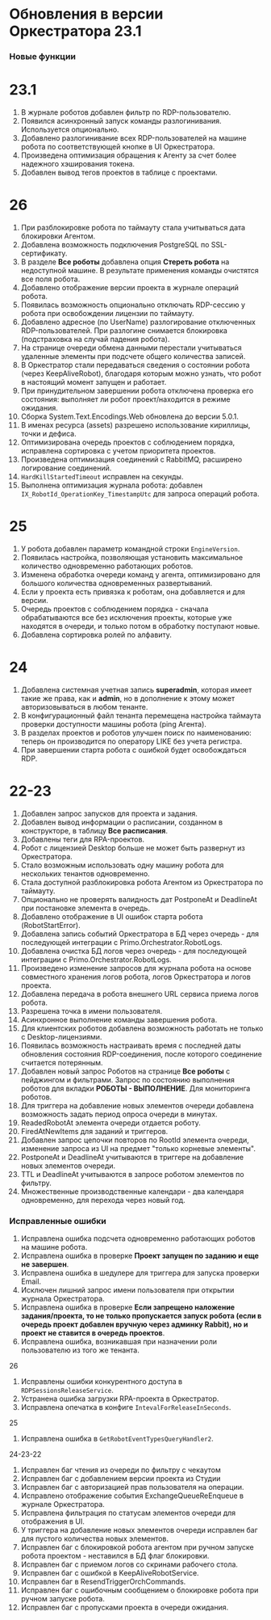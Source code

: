# Обновления в версии Оркестратора 23.1

### Новые функции

# 23.1

1. В журнале роботов добавлен фильтр по RDP-пользователю.
1. Появился асинхронный запуск команды разлогинивания. Используется опционально. 
1. Добавлено разлогинивание всех RDP-пользователей на машине робота по соответствующей кнопке в UI Оркестратора.
1. Произведена оптимизация обращения к Агенту за счет более надежного хэширования токена.
1. Добавлен вывод тегов проектов в таблице с проектами.

# 26

1. При разблокировке робота по таймауту стала учитываться дата блокировки Агентом.
1. Добавлена возможность подключения PostgreSQL по SSL-сертификату. 
1. В разделе **Все роботы** добавлена опция **Стереть робота** на недоступной машине. В результате применения команды очистятся все поля робота.
1. Добавлено отображение версии проекта в журнале операций робота. 
1. Появилась возможность опционально отключать RDP-сессию у робота при освобождении лицензии по таймауту.
1. Добавлено адресное (по UserName) разлогирование отключенных RDP-пользователей. При разлогине снимается блокировка (подстраховка на случай падения робота).
1. На странице очереди обмена данными перестали учитываться удаленные элементы при подсчете общего количества записей. 
1. В Оркестратор стали передаваться сведения о состоянии робота (через KeepAliveRobot), благодаря которым можно узнать, что робот в настоящий момент запущен и работает. 
1. При принудительном завершении робота отключена проверка его состояния: выполняет ли робот проект/находится в режиме ожидания.
1. Сборка System.Text.Encodings.Web обновлена до версии 5.0.1.
1. В именах ресурса (assets) разрешено использование кириллицы, точки и дефиса.
1. Оптимизирована очередь проектов с соблюдением порядка, исправлена сортировка с учетом приоритета проектов.
1. Произведена оптимизация соединений с RabbitMQ, расширено логирование соединений.
1. `HardKillStartedTimeout` исправлен на секунды.
1. Выполнена оптимизация журнала робота: добавлен `IX_RobotId_OperationKey_TimestampUtc` для запроса операций робота.



# 25
1. У робота добавлен параметр командной строки `EngineVersion`.
1. Появилась настройка, позволяющая установить максимальное количество одновременно работающих роботов.
1. Изменена обработка очереди команд у агента, оптимизировано для большого количества одновременных развертываний.
1. Если у проекта есть привязка к роботам, она добавляется и для версии.
1. Очередь проектов с соблюдением порядка - сначала обрабатываются все без исключения проекты, которые уже находятся в очереди, и только потом в обработку поступают новые.
1. Добавлена сортировка ролей по алфавиту.


# 24

1. Добавлена системная учетная запись **superadmin**, которая имеет такие же права, как и **admin**, но в дополнение к этому может авторизовываться в любом тенанте.
1. В конфигурационный файл тенанта перемещена настройка таймаута проверки доступности машины робота (ping Агента).
1. В разделах проектов и роботов улучшен поиск по наименованию: теперь он производится по оператору LIKE без учета регистра.
1. При завершении старта робота с ошибкой будет освобождаться RDP. 


# 22-23

1. Добавлен запрос запусков для проекта и задания.
2. Добавлен вывод информации о расписании, созданном в конструкторе, в таблицу **Все расписания**.
3. Добавлены теги для RPA-проектов.
4. Робот с лицензией Desktop больше не может быть развернут из Оркестратора.
5. Стало возможным использовать одну машину робота для нескольких тенантов одновременно.
6. Стала доступной разблокировка робота Агентом из Оркестратора по таймауту.
7. Опционально не проверять валидность дат PostponeAt и DeadlineAt при постановке элемента в очередь.
8. Добавлено отображение в UI ошибок старта робота (RobotStartError).
9. Добавлена запись событий Оркестратора в БД через очередь - для последующей интеграции с Primo.Orchestrator.RobotLogs.
11. Добавлена очистка БД логов через очередь - для последующей интеграции с Primo.Orchestrator.RobotLogs.
10. Произведено изменение запросов для журнала робота на основе совместного хранения логов робота, логов Оркестратора и логов проекта.
12. Добавлена передача в робота внешнего URL сервиса приема логов робота.
13. Разрешена точка в имени пользователя.
14. Асинхронное выполнение команды завершения робота.
1. Для клиентских роботов добавлена возможность работать не только с Desktop-лицензиями.
2. Появилась возможность настраивать время с последней даты обновления состояния RDP-соединения, после которого соединение считается потерянным.
3. Добавлен новый запрос Роботов на странице **Все роботы** с пейджингом и фильтрами. Запрос по состоянию выполнения роботов для вкладки **РОБОТЫ - ВЫПОЛНЕНИЕ**. Для мониторинга роботов.
4. Для триггера на добавление новых элементов очереди добавлена возможность задать период опроса очереди в минутах.
5. ReadedRobotAt элемента очереди отдается роботу.
6. FiredAtNewItems для заданий и триггеров.
7. Добавлен запрос цепочки повторов по RootId элемента очереди, изменение запроса из UI на предмет "только корневые элементы".
8. PostponeAt и DeadlineAt учитываются в триггере на добавление новых элементов очереди.
9. TTL и DeadlineAt учитываются в запросе роботом элементов по фильтру.
10. Множественные производственные календари - два календаря одновременно, для перехода через новый год.

### Исправленные ошибки

1. Исправлена ошибка подсчета одновременно работающих роботов на машине робота.
1. Исправлена ошибка в проверке **Проект запущен по заданию и еще не завершен**.
1. Исправлена ошибка в шедулере для триггера для запуска проверки Email.
1. Исключен лишний запрос имени пользователя при открытии журнала Оркестратора.
1. Исправлена ошибка в проверке **Если запрещено наложение задания/проекта, то не только пропускается запуск робота (если в очередь проект добавлен вручную через админку Rabbit), но и проект не ставится в очередь проектов**.
1. Исправлена ошибка, возникавшая при назначении роли пользователю из того же тенанта. 

26

1. Исправлены ошибки конкурентного доступа в `RDPSessionsReleaseService`.
1. Устранена ошибка загрузки RPA-проекта в Оркестратор. 
1. Исправлена опечатка в конфиге `IntevalForReleaseInSeconds`.

25
1. Исправлена ошибка в `GetRobotEventTypesQueryHandler2`.

24-23-22

1. Исправлен баг чтения из очереди по фильтру с чекаутом 
1. Исправлен баг с добавлением версии проекта из Студии 
1. Исправлен баг с авторизацией прав пользователя на операции.
1. Исправлено отображение события ExchangeQueueReEnqueue в журнале Оркестратора.
1. Исправлена фильтрация по статусам элементов очереди для отображения в UI.
1. У триггера на добавление новых элементов очереди исправлен баг для пустого количества новых элементов.
1. Исправлен баг с блокировкой робота агентом при ручном запуске робота  проектом - неставился в БД флаг блокировки.
1. Исправлен баг с приемом логов со скринами рабочего стола.
1. Исправлен баг с ошибкой в KeepAliveRobotService.
1. Исправлен баг в ResendTriggerOrchCommands.
1. Исправлен баг с ошибочным сообщением о блокировке робота при ручном запуске робота.
1. Исправлен баг с пропусками проекта в очереди ожидания.
